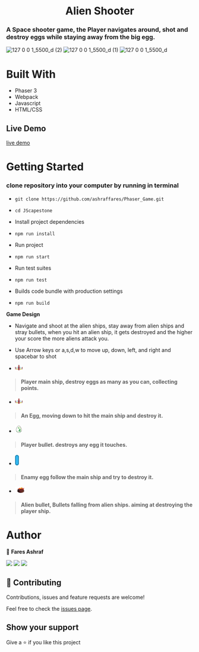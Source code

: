 <h1 align="center">  Alien Shooter </h1>

### A Space shooter game, the Player navigates around, shot and destroy eggs while staying away from the big egg.

![127 0 0 1_5500_d (2)](https://user-images.githubusercontent.com/37639594/126034017-8e5d1ae1-3a87-4bf1-b50f-12f19d69476a.png)
![127 0 0 1_5500_d (1)](https://user-images.githubusercontent.com/37639594/126034018-feee65f4-000c-461d-a389-c18bd65f05a0.png)
![127 0 0 1_5500_d](https://user-images.githubusercontent.com/37639594/126034019-518fdb9a-fed0-4f2c-b811-e35e7da506d1.png)

# Built With

- Phaser 3
- Webpack
- Javascript
- HTML/CSS

## Live Demo

[live demo](http://faresashraf.me/Phaser_Game/)

# Getting Started

### clone repository into your computer by running in terminal

- `git clone https://github.com/ashraffares/Phaser_Game.git`

- `cd JScapestone`

* Install project dependencies

- `npm run install`

* Run project

- `npm run start`

* Run test suites

- `npm run test`

* Builds code bundle with production settings

- `npm run build`

**Game Design**

- Navigate and shoot at the alien ships, stay away from alien ships and stray bullets, when you hit an alien ship, it gets destroyed and the higher your score the more aliens attack you.

- Use Arrow keys or a,s,d,w to move up, down, left, and right and spacebar to shot

- <img src="./src/assets/ship.png" width="20">

> #### Player main ship, destroy eggs as many as you can, collecting points.

- <img src="./src/assets/ship.png" width="20">

> #### An Egg, moving down to hit the main ship and destroy it.

- <img src="./src/assets/enamyEggS.png" width="20">

> #### Player bullet. destroys any egg it touches.

- <img src="./src/assets/laser.png" width="10">

> #### Enamy egg follow the main ship and try to destroy it.

- <img src="./src/assets/enamyEggF.png" width="30">

> #### Alien bullet, Bullets falling from alien ships. aiming at destroying the player ship.

# Author

👤 **Fares Ashraf**

[![](https://img.shields.io/badge/GitHub-100000?style=for-the-badge&logo=github&logoColor=white)](https://github.com/ashraffares) [![](https://img.shields.io/badge/Twitter-1DA1F2?style=for-the-badge&logo=twitter&logoColor=white)](https://twitter.com/Fares09301164) [![](https://img.shields.io/badge/LinkedIn-0077B5?style=for-the-badge&logo=linkedin&logoColor=white)](https://www.linkedin.com/in/faresashraf/)


## 🤝 Contributing

Contributions, issues and feature requests are welcome!

Feel free to check the [issues page](https://github.com/juxsalley/alien-shooter/issues).

## Show your support

Give a ⭐️ if you like this project
